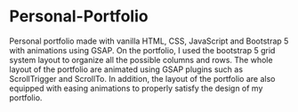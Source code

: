 # Personal-Portfolio
Personal portfolio made with vanilla HTML, CSS, JavaScript and Bootstrap 5 with animations using GSAP. On the portfolio, I used the bootstrap 5 grid system layout to organize all the possible columns and rows. The whole layout of the portfolio are animated using GSAP plugins such as ScrollTrigger and ScrollTo. In addition, the layout of the portfolio are also equipped with easing animations to properly satisfy the design of my portfolio.
